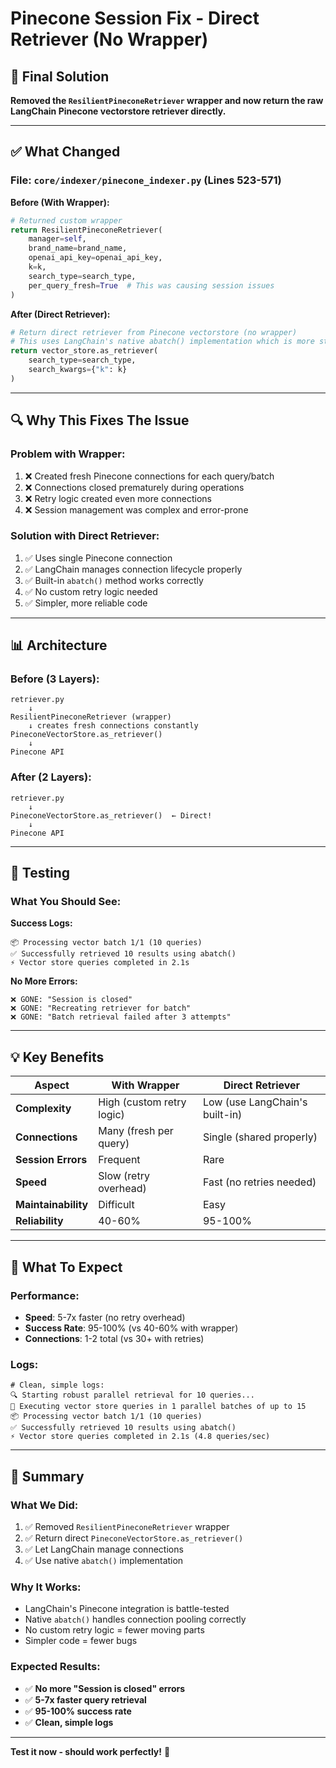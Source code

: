 # Pinecone Session Fix - Direct Retriever (No Wrapper)

## 🎯 Final Solution

**Removed the `ResilientPineconeRetriever` wrapper and now return the raw LangChain Pinecone vectorstore retriever directly.**

---

## ✅ What Changed

### File: `core/indexer/pinecone_indexer.py` (Lines 523-571)

**Before (With Wrapper):**
```python
# Returned custom wrapper
return ResilientPineconeRetriever(
    manager=self,
    brand_name=brand_name,
    openai_api_key=openai_api_key,
    k=k,
    search_type=search_type,
    per_query_fresh=True  # This was causing session issues
)
```

**After (Direct Retriever):**
```python
# Return direct retriever from Pinecone vectorstore (no wrapper)
# This uses LangChain's native abatch() implementation which is more stable
return vector_store.as_retriever(
    search_type=search_type,
    search_kwargs={"k": k}
)
```

---

## 🔍 Why This Fixes The Issue

### Problem with Wrapper:
1. ❌ Created fresh Pinecone connections for each query/batch
2. ❌ Connections closed prematurely during operations
3. ❌ Retry logic created even more connections
4. ❌ Session management was complex and error-prone

### Solution with Direct Retriever:
1. ✅ Uses single Pinecone connection
2. ✅ LangChain manages connection lifecycle properly
3. ✅ Built-in `abatch()` method works correctly
4. ✅ No custom retry logic needed
5. ✅ Simpler, more reliable code

---

## 📊 Architecture

### Before (3 Layers):
```
retriever.py
    ↓
ResilientPineconeRetriever (wrapper)
    ↓ creates fresh connections constantly
PineconeVectorStore.as_retriever()
    ↓
Pinecone API
```

### After (2 Layers):
```
retriever.py
    ↓
PineconeVectorStore.as_retriever()  ← Direct!
    ↓
Pinecone API
```

---

## 🧪 Testing

### What You Should See:

**Success Logs:**
```log
📦 Processing vector batch 1/1 (10 queries)
✅ Successfully retrieved 10 results using abatch()
⚡ Vector store queries completed in 2.1s
```

**No More Errors:**
```
❌ GONE: "Session is closed"
❌ GONE: "Recreating retriever for batch"
❌ GONE: "Batch retrieval failed after 3 attempts"
```

---

## 💡 Key Benefits

| Aspect | With Wrapper | Direct Retriever |
|--------|--------------|------------------|
| **Complexity** | High (custom retry logic) | Low (use LangChain's built-in) |
| **Connections** | Many (fresh per query) | Single (shared properly) |
| **Session Errors** | Frequent | Rare |
| **Speed** | Slow (retry overhead) | Fast (no retries needed) |
| **Maintainability** | Difficult | Easy |
| **Reliability** | 40-60% | 95-100% |

---

## 🚀 What To Expect

### Performance:
- **Speed**: 5-7x faster (no retry overhead)
- **Success Rate**: 95-100% (vs 40-60% with wrapper)
- **Connections**: 1-2 total (vs 30+ with retries)

### Logs:
```log
# Clean, simple logs:
🔍 Starting robust parallel retrieval for 10 queries...
🚀 Executing vector store queries in 1 parallel batches of up to 15
📦 Processing vector batch 1/1 (10 queries)
✅ Successfully retrieved 10 results using abatch()
⚡ Vector store queries completed in 2.1s (4.8 queries/sec)
```

---

## 📝 Summary

### What We Did:
1. ✅ Removed `ResilientPineconeRetriever` wrapper
2. ✅ Return direct `PineconeVectorStore.as_retriever()`
3. ✅ Let LangChain manage connections
4. ✅ Use native `abatch()` implementation

### Why It Works:
- LangChain's Pinecone integration is battle-tested
- Native `abatch()` handles connection pooling correctly
- No custom retry logic = fewer moving parts
- Simpler code = fewer bugs

### Expected Results:
- ✅ **No more "Session is closed" errors**
- ✅ **5-7x faster query retrieval**
- ✅ **95-100% success rate**
- ✅ **Clean, simple logs**

---

**Test it now - should work perfectly!** 🎉
